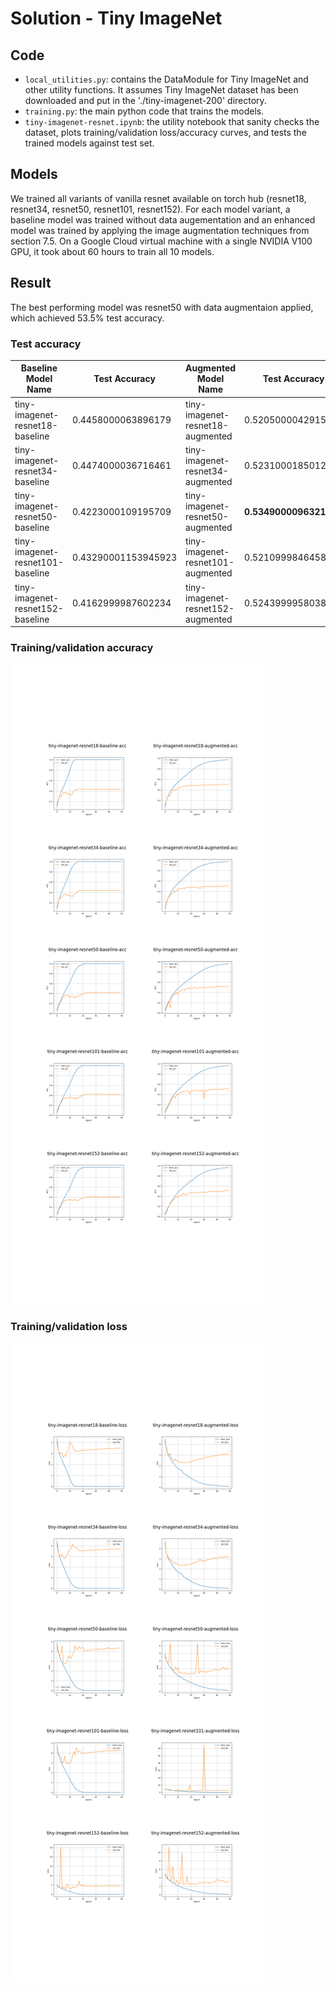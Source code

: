 # Solution - Tiny ImageNet

## Code
* `local_utilities.py`: contains the DataModule for Tiny ImageNet and other utility functions. It assumes Tiny ImageNet dataset has been downloaded and put in the './tiny-imagenet-200' directory.
* `training.py`: the main python code that trains the models.
* `tiny-imagenet-resnet.ipynb`: the utility notebook that sanity checks the dataset, plots training/validation loss/accuracy curves, and tests the trained models against test set.

## Models
We trained all variants of vanilla resnet available on torch hub (resnet18, resnet34, resnet50, resnet101, resnet152). For each model variant, a baseline model was trained without data augementation and an enhanced model was trained by applying the image augmentation techniques from section 7.5. On a Google Cloud virtual machine with a single NVIDIA V100 GPU, it took about 60 hours to train all 10 models.

## Result
The best performing model was resnet50 with data augmentaion applied, which achieved 53.5% test accuracy.

### Test accuracy
| Baseline Model Name | Test Accuracy | Augmented Model Name | Test Accuracy |
| ------ | ----- | ----- | ----- |
| tiny-imagenet-resnet18-baseline | 0.4458000063896179 | tiny-imagenet-resnet18-augmented | 0.5205000042915344 |
| tiny-imagenet-resnet34-baseline | 0.4474000036716461 | tiny-imagenet-resnet34-augmented | 0.5231000185012817 |
| tiny-imagenet-resnet50-baseline | 0.4223000109195709 | tiny-imagenet-resnet50-augmented | **0.5349000096321106** |
| tiny-imagenet-resnet101-baseline | 0.43290001153945923 | tiny-imagenet-resnet101-augmented | 0.5210999846458435 |
| tiny-imagenet-resnet152-baseline | 0.4162999987602234 | tiny-imagenet-resnet152-augmented | 0.524399995803833 |

### Training/validation accuracy
![Training/validation accuracy](images/tiny-imagenet-all-acc.png)

### Training/validation loss
![Training/validation loss](images/tiny-imagenet-all-loss.png)